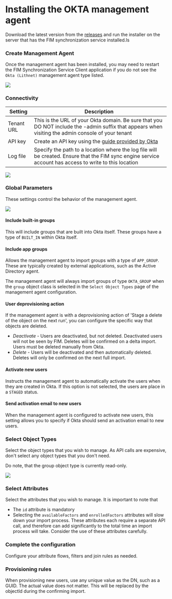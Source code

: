# Installing the OKTA management agent

Download the latest version from the [releases](https://github.com/lithnet/okta-managementagent/releases/) and run the installer on the server that has the FIM synchronization service installed.ls

### Create Management Agent

Once the management agent has been installed, you may need to restart the FIM Synchronization Service Client application if you do not see the `Okta (Lithnet)` management agent type listed.

![](../images/setup-1.png)

### Connectivity

| Setting    | Description                                                                                                                                             |
| ---------- | ------------------------------------------------------------------------------------------------------------------------------------------------------- |
| Tenant URL | This is the URL of your Okta domain. Be sure that you DO NOT include the -admin suffix that appears when visiting the admin console of your tenant      |
| API key    | Create an API key using the [guide provided by Okta](https://developer.okta.com/docs/api/getting\_started/getting\_a\_token)                            |
| Log file   | Specify the path to a location where the log file will be created. Ensure that the FIM sync engine service account has access to write to this location |

![](../images/setup-2.png)

### Global Parameters

These settings control the behavior of the management agent.

![](../images/setup-3.png)

#### Include built-in groups

This will include groups that are built into Okta itself. These groups have a type of `BUILT_IN` within Okta itself.

#### Include app groups

Allows the management agent to import groups with a type of `APP_GROUP`. These are typically created by external applications, such as the Active Directory agent.

The management agent will always import groups of type `OKTA_GROUP` when the `group` object class is selected in the `Select Object Types` page of the management agent configuration.

#### User deprovisioning action

If the management agent is with a deprovisioning action of 'Stage a delete of the object on the next run', you can configure the specific way that objects are deleted.

* _Deactivate_ - Users are deactivated, but not deleted. Deactivated users will not be seen by FIM. Deletes will be confirmed on a delta import. Users must be deleted manually from Okta.
* _Delete_ - Users will be deactivated and then automatically deleted. Deletes will only be confirmed on the next full import.

#### Activate new users

Instructs the management agent to automatically activate the users when they are created in Okta. If this option is not selected, the users are place in a `STAGED` status.

#### Send activation email to new users

When the management agent is configured to activate new users, this setting allows you to specify if Okta should send an activation email to new users.

### Select Object Types

Select the object types that you wish to manage. As API calls are expensive, don't select any object types that you don't need.

Do note, that the group object type is currently read-only.

![](../images/setup-4.png)

### Select Attributes

Select the attributes that you wish to manage. It is important to note that

* The `id` attribute is mandatory
* Selecting the `availableFactors` and `enrolledFactors` attributes will slow down your import process. These attributes each require a separate API call, and therefore can add significantly to the total time an import process will take. Consider the use of these attributes carefully.

### Complete the configuration

Configure your attribute flows, filters and join rules as needed.

### Provisioning rules

When provisioning new users, use any unique value as the DN, such as a GUID. The actual value does not matter. This will be replaced by the objectId during the confirming import.
